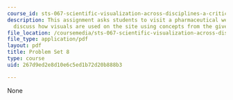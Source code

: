 ```yaml
---
course_id: sts-067-scientific-visualization-across-disciplines-a-critical-introduction-spring-2005
description: This assignment asks students to visit a pharmaceutical website and to
  discuss how visuals are used on the site using concepts from the given readings.
file_location: /coursemedia/sts-067-scientific-visualization-across-disciplines-a-critical-introduction-spring-2005/267d9ed2e8d10e6c5ed1b72d20b888b3_pset8.pdf
file_type: application/pdf
layout: pdf
title: Problem Set 8
type: course
uid: 267d9ed2e8d10e6c5ed1b72d20b888b3

---
```

None